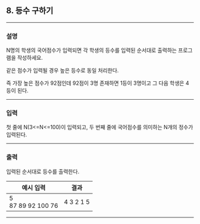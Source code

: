 ## 8. 등수 구하기
*************************************************************************
### 설명
N명의 학생의 국어점수가 입력되면 각 학생의 등수를 입력된 순서대로 출력하는 프로그램을 작성하세요.

같은 점수가 입력될 경우 높은 등수로 동일 처리한다.

즉 가장 높은 점수가 92점인데 92점이 3명 존재하면 1등이 3명이고 그 다음 학생은 4등이 된다.

-------------------------------------------------------------------------
### 입력
첫 줄에 N(3<=N<=100)이 입력되고, 두 번째 줄에 국어점수를 의미하는 N개의 정수가 입력된다.

-------------------------------------------------------------------------
### 출력
입력된 순서대로 등수를 출력한다.

| 예시 입력                               | 결과         |
|-------------------------------------|------------|
|5 <br> 87 89 92 100 76| 4 3 2 1 5  |

-------------------------------------------------------------------------
